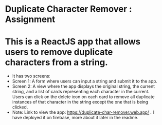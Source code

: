 # Duplicate Character Remover : Assignment

# This is a ReactJS app that allows users to remove duplicate characters from a string.
- It has two screens:
- Screen 1: A form where users can input a string and submit it to the app.
- Screen 2: A view where the app displays the original string, the current string, and a list of cards representing each character in the current. Users can click on the  delete icon on each card to remove all duplicate instances of that character in the string except the one that is being clicked.
- Note: Link to view the app: https://duplicate-char-remover.web.app/ . I have deployed it on firebase, more about it later in the readme.
